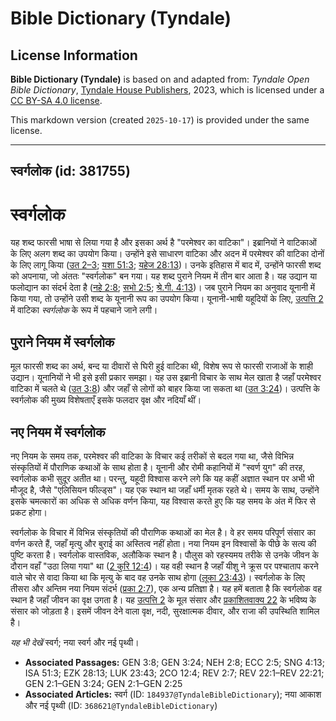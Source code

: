 # Bible Dictionary (Tyndale)

## License Information

**Bible Dictionary (Tyndale)** is based on and adapted from: _Tyndale Open Bible Dictionary_, [Tyndale House Publishers](https://tyndaleopenresources.com/), 2023, which is licensed under a [CC BY-SA 4.0 license](https://creativecommons.org/licenses/by-sa/4.0/legalcode.en).

This markdown version (created `2025-10-17`) is provided under the same license.



--------------------------------

## स्वर्गलोक (id: 381755)

स्वर्गलोक
=========

यह शब्द फारसी भाषा से लिया गया है और इसका अर्थ है "परमेश्वर का वाटिका"। इब्रानियों ने वाटिकाओं के लिए अलग शब्द का उपयोग किया। उन्होंने इसे साधारण वाटिका और अदन में परमेश्वर की वाटिका दोनों के लिए लागू किया ([उत 2–3](https://ref.ly/Gen2:1-Gen3:24); [यशा 51:3](https://ref.ly/Isa51:3); [यहेज 28:13](https://ref.ly/Ezek28:13))। उनके इतिहास में बाद में, उन्होंने फारसी शब्द को अपनाया, जो अंततः "स्वर्गलोक" बन गया। यह शब्द पुराने नियम में तीन बार आता है। यह उद्यान या फलोद्यान का संदर्भ देता है ([नहे 2:8](https://ref.ly/Neh2:8); [सभो 2:5](https://ref.ly/Eccl2:5); [श्रे.गी. 4:13](https://ref.ly/Song4:13))। जब पुराने नियम का अनुवाद यूनानी में किया गया, तो उन्होंने उसी शब्द के यूनानी रूप का उपयोग किया। यूनानी\-भाषी यहूदियों के लिए, [उत्पत्ति 2](https://ref.ly/Gen2:1-Gen2:25) में वाटिका *स्वर्गलोक* के रूप में पहचाने जाने लगी।

पुराने नियम में स्वर्गलोक
-------------------------

मूल फारसी शब्द का अर्थ, बन्द या दीवारों से घिरी हुई वाटिका थी, विशेष रूप से फारसी राजाओं के शाही उद्यान। यूनानियों ने भी इसे इसी प्रकार समझा। यह उस इब्रानी विचार के साथ मेल खाता है जहाँ परमेश्वर वाटिका में चलते थे ([उत 3:8](https://ref.ly/Gen3:8)) और जहाँ से लोगों को बाहर किया जा सकता था ([उत 3:24](https://ref.ly/Gen3:24))। उत्पत्ति के स्वर्गलोक की मुख्य विशेषताएँ इसके फलदार वृक्ष और नदियाँ थीं।

नए नियम में स्वर्गलोक
---------------------

नए नियम के समय तक, परमेश्वर की वाटिका के विचार कई तरीकों से बदल गया था, जैसे विभिन्न संस्कृतियों में पौराणिक कथाओं के साथ होता है। यूनानी और रोमी कहानियों में "स्वर्ण युग" की तरह, स्वर्गलोक कभी सुदूर अतीत था। परन्तु, यहूदी विश्वास करने लगे कि यह कहीं अज्ञात स्थान पर अभी भी मौजूद है, जैसे "एलिसियन फील्ड्स"। यह एक स्थान था जहाँ धर्मी मृतक रहते थे। समय के साथ, उन्होंने इसके चमत्कारों का अधिक से अधिक वर्णन किया, यह विश्वास करते हुए कि यह समय के अंत में फिर से प्रकट होगा। 

स्वर्गलोक के विचार में विभिन्न संस्कृतियों की पौराणिक कथाओं का मेल है। वे हर समय परिपूर्ण संसार का वर्णन करते हैं, जहाँ मृत्यु और बुराई का अस्तित्व नहीं होता। नया नियम इन विश्वासों के पीछे के सत्य की पुष्टि करता है। स्वर्गलोक वास्तविक, अलौकिक स्थान है। पौलुस को रहस्यमय तरीके से उनके जीवन के दौरान वहाँ "उठा लिया गया" था ([2 कुरि 12:4](https://ref.ly/2Cor12:4))। यह वही स्थान है जहाँ यीशु ने क्रूस पर पश्चाताप करने वाले चोर से वादा किया था कि मृत्यु के बाद वह उनके साथ होगा ([लूका 23:43](https://ref.ly/Luke23:43))। स्वर्गलोक के लिए तीसरा और अन्तिम नया नियम संदर्भ ([प्रका 2:7](https://ref.ly/Rev2:7)), एक अन्य प्रतिज्ञा है। यह हमें बताता है कि स्वर्गलोक वह स्थान है जहाँ जीवन का वृक्ष उगता है। यह [उत्पत्ति 2](https://ref.ly/Gen2:1-Gen2:25) के मूल संसार और [प्रकाशितवाक्य 22](https://ref.ly/Rev22:1-Rev22:21) के भविष्य के संसार को जोड़ता है। इसमें जीवन देने वाला वृक्ष, नदी, सुरक्षात्मक दीवार, और राजा की उपस्थिति शामिल है।

*यह भी देखें* स्वर्ग; नया स्वर्ग और नई पृथ्वी।

* **Associated Passages:** GEN 3:8; GEN 3:24; NEH 2:8; ECC 2:5; SNG 4:13; ISA 51:3; EZK 28:13; LUK 23:43; 2CO 12:4; REV 2:7; REV 22:1–REV 22:21; GEN 2:1–GEN 3:24; GEN 2:1–GEN 2:25
* **Associated Articles:** स्वर्ग (ID: `184937@TyndaleBibleDictionary`); नया आकाश और नई पृथ्वी (ID: `368621@TyndaleBibleDictionary`)

